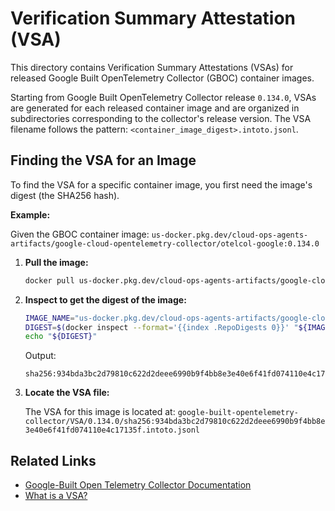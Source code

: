 # Verification Summary Attestation (VSA)

This directory contains Verification Summary Attestations (VSAs) for released Google Built OpenTelemetry Collector (GBOC) container images.

Starting from Google Built OpenTelemetry Collector release `0.134.0`, VSAs are generated for each released container image and are organized in subdirectories corresponding to the collector's release version. The VSA filename follows the pattern: `<container_image_digest>.intoto.jsonl`.

## Finding the VSA for an Image

To find the VSA for a specific container image, you first need the image's digest (the SHA256 hash).

**Example:**

Given the GBOC container image:
`us-docker.pkg.dev/cloud-ops-agents-artifacts/google-cloud-opentelemetry-collector/otelcol-google:0.134.0`

1.  **Pull the image:**
    ```bash
    docker pull us-docker.pkg.dev/cloud-ops-agents-artifacts/google-cloud-opentelemetry-collector/otelcol-google:0.134.0
    ```

2.  **Inspect to get the digest of the image:**
    ```bash
    IMAGE_NAME="us-docker.pkg.dev/cloud-ops-agents-artifacts/google-cloud-opentelemetry-collector/otelcol-google:0.134.0"
    DIGEST=$(docker inspect --format='{{index .RepoDigests 0}}' "${IMAGE_NAME}" | cut -d'@' -f2)
    echo "${DIGEST}"
    ```

    Output:
    ```
    sha256:934bda3bc2d79810c622d2deee6990b9f4bb8e3e40e6f41fd074110e4c17135f
    ```

3.  **Locate the VSA file:**

    The VSA for this image is located at:
    `google-built-opentelemetry-collector/VSA/0.134.0/sha256:934bda3bc2d79810c622d2deee6990b9f4bb8e3e40e6f41fd074110e4c17135f.intoto.jsonl`

## Related Links

*   [Google-Built Open Telemetry Collector Documentation](https://cloud.google.com/stackdriver/docs/instrumentation/google-built-otel)
*   [What is a VSA?](https://slsa.dev/spec/v1.1/verification_summary)